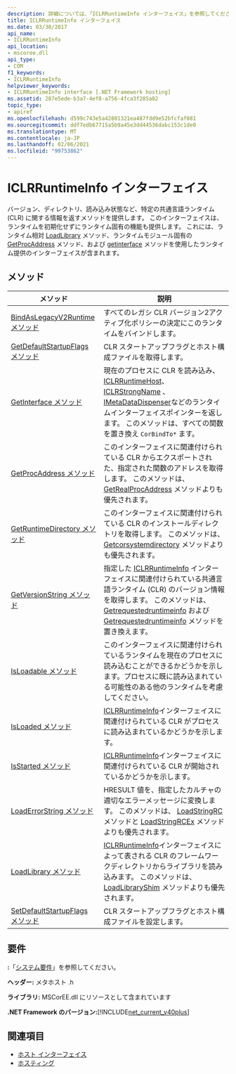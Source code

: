 ```yaml
---
description: 詳細については、「ICLRRuntimeInfo インターフェイス」を参照してください。
title: ICLRRuntimeInfo インターフェイス
ms.date: 03/30/2017
api_name:
- ICLRRuntimeInfo
api_location:
- mscoree.dll
api_type:
- COM
f1_keywords:
- ICLRRuntimeInfo
helpviewer_keywords:
- ICLRRuntimeInfo interface [.NET Framework hosting]
ms.assetid: 287e5ede-b3a7-4ef8-a756-4fca3f285a82
topic_type:
- apiref
ms.openlocfilehash: d599c743e5a42801321ea487fdd9e52bfcfaf081
ms.sourcegitcommit: ddf7edb67715a5b9a45e3dd44536dabc153c1de0
ms.translationtype: MT
ms.contentlocale: ja-JP
ms.lasthandoff: 02/06/2021
ms.locfileid: "99753862"
---
```

# <a name="iclrruntimeinfo-interface"></a>ICLRRuntimeInfo インターフェイス

バージョン、ディレクトリ、読み込み状態など、特定の共通言語ランタイム (CLR) に関する情報を返すメソッドを提供します。 このインターフェイスは、ランタイムを初期化せずにランタイム固有の機能も提供します。 これには、ランタイム相対 [LoadLibrary](iclrruntimeinfo-loadlibrary-method.md) メソッド、ランタイムモジュール固有の [GetProcAddress](iclrruntimeinfo-getprocaddress-method.md) メソッド、および [getinterface](iclrruntimeinfo-getinterface-method.md) メソッドを使用したランタイム提供のインターフェイスが含まれます。  
  
## <a name="methods"></a>メソッド  
  
|メソッド|説明|  
|------------|-----------------|  
|[BindAsLegacyV2Runtime メソッド](iclrruntimeinfo-bindaslegacyv2runtime-method.md)|すべてのレガシ CLR バージョン2アクティブ化ポリシーの決定にこのランタイムをバインドします。|  
|[GetDefaultStartupFlags メソッド](iclrruntimeinfo-getdefaultstartupflags-method.md)|CLR スタートアップフラグとホスト構成ファイルを取得します。|  
|[GetInterface メソッド](iclrruntimeinfo-getinterface-method.md)|現在のプロセスに CLR を読み込み、 [ICLRRuntimeHost](iclrruntimehost-interface.md)、 [ICLRStrongName](iclrstrongname-interface.md) 、 [IMetaDataDispenser](../metadata/imetadatadispenser-interface.md)などのランタイムインターフェイスポインターを返します。 このメソッドは、すべての関数を置き換え `CorBindTo*` ます。|  
|[GetProcAddress メソッド](iclrruntimeinfo-getprocaddress-method.md)|このインターフェイスに関連付けられている CLR からエクスポートされた、指定された関数のアドレスを取得します。 このメソッドは、 [GetRealProcAddress](getrealprocaddress-function.md) メソッドよりも優先されます。|  
|[GetRuntimeDirectory メソッド](iclrruntimeinfo-getruntimedirectory-method.md)|このインターフェイスに関連付けられている CLR のインストールディレクトリを取得します。 このメソッドは、 [Getcorsystemdirectory](getcorsystemdirectory-function.md) メソッドよりも優先されます。|  
|[GetVersionString メソッド](iclrruntimeinfo-getversionstring-method.md)|指定した [ICLRRuntimeInfo](iclrruntimeinfo-interface.md) インターフェイスに関連付けられている共通言語ランタイム (CLR) のバージョン情報を取得します。 このメソッドは、 [Getrequestedruntimeinfo](getrequestedruntimeinfo-function.md) および [Getrequestedruntimeinfo](getrequestedruntimeversion-function.md) メソッドを置き換えます。|  
|[IsLoadable メソッド](iclrruntimeinfo-isloadable-method.md)|このインターフェイスに関連付けられているランタイムを現在のプロセスに読み込むことができるかどうかを示します。プロセスに既に読み込まれている可能性のある他のランタイムを考慮してください。|  
|[IsLoaded メソッド](iclrruntimeinfo-isloaded-method.md)|[ICLRRuntimeInfo](iclrruntimeinfo-interface.md)インターフェイスに関連付けられている CLR がプロセスに読み込まれているかどうかを示します。|  
|[IsStarted メソッド](iclrruntimeinfo-isstarted-method.md)|[ICLRRuntimeInfo](iclrruntimeinfo-interface.md)インターフェイスに関連付けられている CLR が開始されているかどうかを示します。|  
|[LoadErrorString メソッド](iclrruntimeinfo-loaderrorstring-method.md)|HRESULT 値を、指定したカルチャの適切なエラーメッセージに変換します。 このメソッドは、 [LoadStringRC](loadstringrc-function.md) メソッドと [LoadStringRCEx](loadstringrcex-function.md) メソッドよりも優先されます。|  
|[LoadLibrary メソッド](iclrruntimeinfo-loadlibrary-method.md)|[ICLRRuntimeInfo](iclrruntimeinfo-interface.md)インターフェイスによって表される CLR のフレームワークディレクトリからライブラリを読み込みます。 このメソッドは、 [LoadLibraryShim](loadlibraryshim-function.md) メソッドよりも優先されます。|  
|[SetDefaultStartupFlags メソッド](iclrruntimeinfo-setdefaultstartupflags-method.md)|CLR スタートアップフラグとホスト構成ファイルを設定します。|  
  
## <a name="requirements"></a>要件  

 **:**「[システム要件](../../get-started/system-requirements.md)」を参照してください。  
  
 **ヘッダー:** メタホスト .h  
  
 **ライブラリ:** MSCorEE.dll にリソースとして含まれています  
  
 **.NET Framework のバージョン:**[!INCLUDE[net_current_v40plus](../../../../includes/net-current-v40plus-md.md)]  
  
## <a name="see-also"></a>関連項目

- [ホスト インターフェイス](hosting-interfaces.md)
- [ホスティング](index.md)
